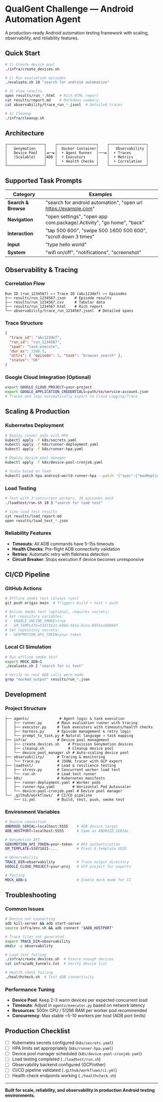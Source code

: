 # QualGent Challenge — Android Automation Agent

A production-ready Android automation testing framework with scaling, observability, and reliability features.

## Quick Start

```bash
# 1) Create device pool
./infra/create_devices.sh

# 2) Run evaluation episodes
./evaluate.sh 10 "search for android automation"

# 3) View results
open results/run_*.html  # Rich HTML report
cat results/report.md    # Markdown summary
cat observability/trace_run_*.jsonl  # Detailed traces

# 4) Cleanup
./infra/cleanup.sh
```

## Architecture

```
┌─────────────────┐    ┌──────────────────┐    ┌─────────────────┐
│   Genymotion    │    │  Docker Container│    │   Observability │
│   Device Pool   │◄──►│  • Agent Runner  │───►│  • Traces       │
│   (Scalable)    │ADB │  • Executors     │    │  • Metrics      │
│                 │    │  • Health Checks │    │  • Correlation  │
└─────────────────┘    └──────────────────┘    └─────────────────┘
```

## Supported Task Prompts

| Category            | Examples                                                             |
| ------------------- | -------------------------------------------------------------------- |
| **Search & Browse** | "search for android automation", "open url https://example.com"      |
| **Navigation**      | "open settings", "open app com.package/.Activity", "go home", "back" |
| **Interaction**     | "tap 500 600", "swipe 500 1600 500 600", "scroll down 3 times"       |
| **Input**           | "type hello world"                                                   |
| **System**          | "wifi on/off", "notifications", "screenshot"                         |

## Observability & Tracing

### Correlation Flow

```
Run ID (run_1234567) ←→ Trace ID (abc123def) ←→ Episodes
├── results/run_1234567.json    # Episode results
├── results/run_1234567.csv     # Tabular data
├── results/run_1234567.html    # Rich report
└── observability/trace_run_1234567.jsonl  # Detailed spans
```

### Trace Structure

```json
{
  "trace_id": "abc123def",
  "run_id": "run_1234567",
  "span": "task.execute",
  "dur_ms": 2340.5,
  "attrs": { "episode": 3, "task": "browser_search" },
  "status": "OK"
}
```

### Google Cloud Integration (Optional)

```bash
export GOOGLE_CLOUD_PROJECT=your-project
export GOOGLE_APPLICATION_CREDENTIALS=path/to/service-account.json
# Traces and logs automatically export to Cloud Logging/Trace
```

## Scaling & Production

### Kubernetes Deployment

```bash
# Deploy runner pods with HPA
kubectl apply -f k8s/secrets.yaml
kubectl apply -f k8s/runner-deployment.yaml
kubectl apply -f k8s/runner-hpa.yaml

# Deploy device pool manager
kubectl apply -f k8s/device-pool-cronjob.yaml

# Scale based on load
kubectl patch hpa android-world-runner-hpa --patch '{"spec":{"maxReplicas":20}}'
```

### Load Testing

```bash
# Test with 3 concurrent workers, 10 episodes each
./loadtest/run.sh 10 3 "search for load test"

# View load test results
cat results/load_report.md
open results/load_test_*.json
```

### Reliability Features

- **Timeouts**: All ADB commands have 5-15s timeouts
- **Health Checks**: Pre-flight ADB connectivity validation
- **Retries**: Automatic retry with flakiness detection
- **Circuit Breaker**: Stops execution if device becomes unresponsive

## CI/CD Pipeline

### GitHub Actions

```bash
# Offline smoke test (always runs)
git push origin main  # Triggers build + test + push

# Online smoke test (optional, requires secrets)
# Set repository variables:
# - ENABLE_ONLINE_SMOKE=true
# - GM_TEMPLATE=53d71621-b0b8-4e5a-8cea-0055ea98988f
# Set repository secrets:
# - GENYMOTION_API_TOKEN=your-token
```

### Local CI Simulation

```bash
# Run offline smoke test
export MOCK_ADB=1
./evaluate.sh 2 "search for ci test"

# Verify no real ADB calls were made
grep "mocked_output" results/run_*.json
```

## Development

### Project Structure

```
├── agents/              # Agent logic & task execution
│   ├── runner.py       # Main evaluation runner with tracing
│   ├── executor.py     # Task executors with timeouts/health checks
│   ├── harness.py      # Episode management & retry logic
│   └── prompt_to_task.py # Natural language → task mapping
├── infra/              # Device pool management
│   ├── create_devices.sh    # Provision Genymotion devices
│   ├── cleanup.sh           # Cleanup device pool
│   └── device_pool_manager.sh # Auto-scaling device pool
├── observability/      # Tracing & monitoring
│   └── trace.py        # JSONL tracer with GCP export
├── loadtest/           # Load & resilience testing
│   ├── stress.py       # Concurrent worker load test
│   └── run.sh          # Load test runner
├── k8s/                # Kubernetes manifests
│   ├── runner-deployment.yaml # Worker pods
│   ├── runner-hpa.yaml        # Horizontal Pod Autoscaler
│   └── device-pool-cronjob.yaml # Device pool manager
└── .github/workflows/  # CI/CD pipeline
    └── ci.yml          # Build, test, push, smoke test
```

### Environment Variables

```bash
# Device connection
ANDROID_SERIAL=localhost:5555    # ADB device target
ADB_HOSTPORT=localhost:5555      # Same as ANDROID_SERIAL

# Genymotion API
GENYMOTION_API_TOKEN=your-token  # API authentication
GM_TEMPLATE=53d71621-...         # Pixel 6 template UUID

# Observability
TRACE_DIR=observability          # Trace output directory
GOOGLE_CLOUD_PROJECT=your-proj   # GCP project for exports

# Testing
MOCK_ADB=1                       # Enable mock mode for CI
```

## Troubleshooting

### Common Issues

```bash
# Device not connecting
adb kill-server && adb start-server
source infra/env.sh && adb connect "$ADB_HOSTPORT"

# Trace files not generated
export TRACE_DIR=observability
mkdir -p observability

# Load test failing
./infra/create_devices.sh  # Ensure enough devices
cat infra/adb_tunnels.txt  # Verify device list

# Health check failing
./healthcheck.sh  # Test ADB connectivity
```

### Performance Tuning

- **Device Pool**: Keep 2-3 warm devices per expected concurrent load
- **Timeouts**: Adjust in `agents/executor.py` based on network latency
- **Resources**: 500m CPU / 512Mi RAM per worker pod recommended
- **Concurrency**: Max stable ~5-10 workers per host (ADB port limits)

## Production Checklist

- [ ] Kubernetes secrets configured (`k8s/secrets.yaml`)
- [ ] HPA limits set appropriately (`k8s/runner-hpa.yaml`)
- [ ] Device pool manager scheduled (`k8s/device-pool-cronjob.yaml`)
- [ ] Load testing completed (`./loadtest/run.sh`)
- [ ] Observability backend configured (GCP/other)
- [ ] CI/CD pipeline validated (`.github/workflows/ci.yml`)
- [ ] Health check endpoints working (`./healthcheck.sh`)

---

**Built for scale, reliability, and observability in production Android testing environments.**
